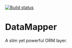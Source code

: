 [![Build status](https://ci.appveyor.com/api/projects/status/j8uap8rf0y337b39/branch/release?svg=true)](https://ci.appveyor.com/project/programmersdigest/datamapper/branch/release)
# DataMapper
A slim yet powerful ORM layer.
